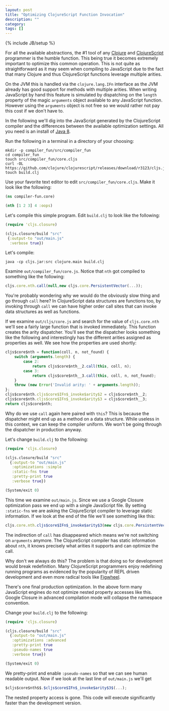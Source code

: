 ```yaml
---
layout: post
title: "Optimizing ClojureScript Function Invocation"
description: ""
category: 
tags: []
---
```

{% include JB/setup %}

For all the available abstractions, the #1 tool of any
[Clojure](http://clojure.org) and
[ClojureScript](http://clojurescript.org) programmer is the humble
function. This being true it becomes extremely important to optimize
this common operation. This is not quite as straightforward as it may
seem when compiling to JavaScript due to the fact that many Clojure
and thus ClojureScript functions leverage multiple arities.

On the JVM this is handled via the `clojure.lang.IFn` interface as the JVM
already has good support for methods with multiple arities. When writing
JavaScript by hand this feature is simulated by dispatching on the
`length` property of the magic `arguments` object available to any
JavaScript function. However using the `arguments` object is not free
so we would rather not pay this cost if we don't have to.

In the following we'll dig into the JavaScript generated by the
ClojureScript compiler and the differences between the available
optimization settings. All you need is an install of
[Java 8](http://www.oracle.com/technetwork/java/javase/overview/java8-2100321.html).

Run the following in a terminal in a directory of your choosing:

```
mkdir -p compiler_fun/src/compiler_fun
cd compiler_fun
touch src/compiler_fun/core.cljs
curl -OL https://github.com/clojure/clojurescript/releases/download/r3123/cljs.jar
touch build.clj
```

Use your favorite text editor to edit `src/compiler_fun/core.cljs`. Make
it look like the following:

```clj
(ns compiler-fun.core)

(nth [1 2 3] 4 :oops)
```

Let's compile this simple program. Edit `build.clj` to look like the following:

```clj
(require 'cljs.closure)

(cljs.closure/build "src"
 {:output-to "out/main.js"
  :verbose true})
```

Let's compile:

```
java -cp cljs.jar:src clojure.main build.clj
```

Examine `out/compiler_fun/core.js`. Notice that `nth` got compiled to
something like the following:

```js
cljs.core.nth.call(null,new cljs.core.PersistentVector(...));
```

You're probably wondering why we would do the obviously slow thing and
go through `call` here? In ClojureScript data structures are functions
too, by invoking through `call` we can have higher order call sites
that can invoke data structures as well as functions.

If we examine `out/cljs/core.js` and search for the value of
`cljs.core.nth` we'll see a fairly large function that is invoked
immediately. This function creates the arity dispatcher. You'll see
that the dispatcher looks something like the following and
interestingly has the different arities assigned as properties as
well. We see how the properties are used shortly:

```js
cljs$core$nth = function(coll, n, not_found) {
    switch (arguments.length) {
        case 2:
            return cljs$core$nth__2.call(this, coll, n);
        case 3:
            return cljs$core$nth__3.call(this, coll, n, not_found);
    }
    throw (new Error('Invalid arity: ' + arguments.length));
};
cljs$core$nth.cljs$core$IFn$_invoke$arity$2 = cljs$core$nth__2;
cljs$core$nth.cljs$core$IFn$_invoke$arity$3 = cljs$core$nth__3;
return cljs$core$nth;
```

Why do we use `call` again here paired with `this`? This is because
the dispatcher might end up as a method on a data structure. While
useless in this context, we can keep the compiler uniform. We won't be
going through the dispatcher in production anyway.

Let's change `build.clj` to the following:

```clj
(require 'cljs.closure)

(cljs.closure/build "src"
  {:output-to "out/main.js"
   :optimizations :simple
   :static-fns true
   :pretty-print true
   :verbose true})

(System/exit 0)
```

This time we examine `out/main.js`. Since we use a Google Closure
optimization pass we end up with a single JavaScript file. By setting
`:static-fns` we are asking the ClojureScript compiler to leverage
static information. If we look at the end of the file we'll see
something like this:

```js
cljs.core.nth.cljs$core$IFn$_invoke$arity$3(new cljs.core.PersistentVector(...));
```

The indirection of `call` has disappeared which means we're not
switching on `arguments` anymore. The ClojureScript compiler has
static information about `nth`, it knows precisely what arities it
supports and can optimize the call.

Why don't we always do this? The problem is that doing so for
development would break redefinition. Many ClojureScript programmers
enjoy redefining running programs as evidenced by the popularity of
REPL driven development and even more radical tools like
[Figwheel](https://github.com/bhauman/lein-figwheel).

There's one final production optimization. In the above form many
JavaScript engines do not optimize nested property accesses like
this. Google Closure in advanced compilation mode will collapse the
namespace convention.

Change your `build.clj` to the following:

```clj
(require 'cljs.closure)

(cljs.closure/build "src"
  {:output-to "out/main.js"
   :optimizations :advanced
   :pretty-print true
   :pseudo-names true
   :verbose true})

(System/exit 0)
```

We pretty-print and enable `:pseudo-names` so that we can see human
readable output. Now if we look at the last line of `out/main.js`
we'll get

```js
$cljs$core$nth$$.$cljs$core$IFn$_invoke$arity$3$(...);
```

The nested property access is gone. This code will execute
significantly faster than the development version.
